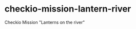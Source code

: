 checkio-mission-lantern-river
=============================

Checkio Mission "Lanterns on the river"
